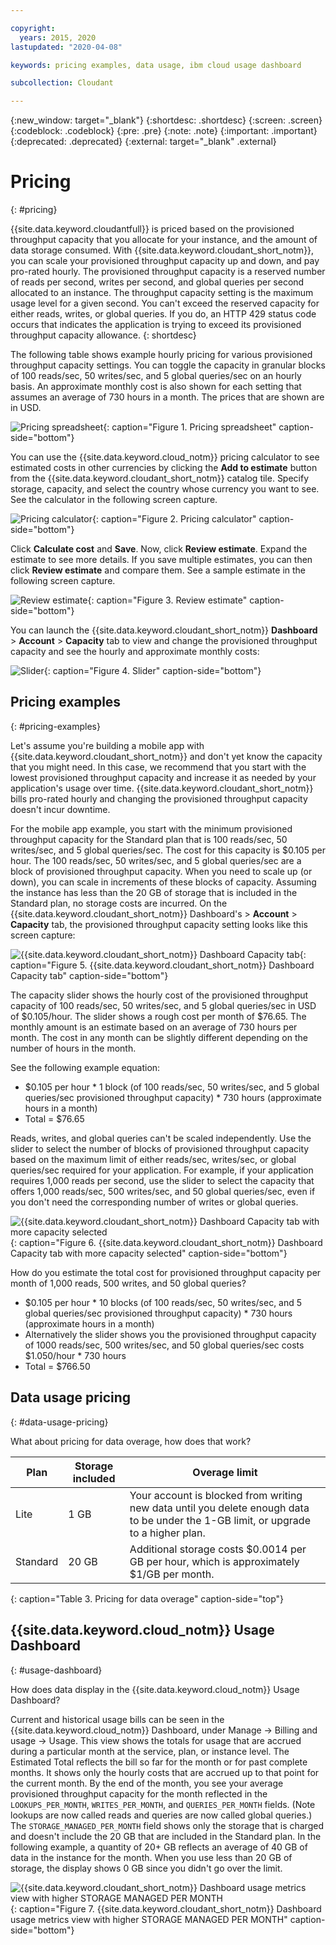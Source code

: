 ```yaml
---

copyright:
  years: 2015, 2020
lastupdated: "2020-04-08"

keywords: pricing examples, data usage, ibm cloud usage dashboard

subcollection: Cloudant

---
```


{:new_window: target="_blank"}
{:shortdesc: .shortdesc}
{:screen: .screen}
{:codeblock: .codeblock}
{:pre: .pre}
{:note: .note}
{:important: .important}
{:deprecated: .deprecated}
{:external: target="_blank" .external}

<!-- Acrolinx: 2019-01-11 -->

# Pricing
{: #pricing}

{{site.data.keyword.cloudantfull}} is priced based on the provisioned throughput capacity that you allocate for your instance, and the amount of data storage consumed. With {{site.data.keyword.cloudant_short_notm}}, you can scale your provisioned throughput capacity up and down, and pay pro-rated hourly. The provisioned throughput capacity is a reserved number of reads per second, writes per second, and global queries per second allocated to an instance. The throughput capacity setting is the maximum usage level for a given second. You can't exceed the reserved capacity for either reads, writes, or global queries. If you do, an HTTP 429 status code occurs that indicates the application is trying to exceed its provisioned throughput capacity allowance.
{: shortdesc}

The following table shows example hourly pricing for various provisioned throughput capacity settings. You can toggle the capacity in granular blocks of 100 reads/sec, 50 writes/sec, and 5 global queries/sec on an hourly basis. An approximate monthly cost is also shown for each setting that assumes an average of 730 hours in a month. The prices that are shown are in USD. 

![Pricing spreadsheet](../images/pricing_spreadsheet.png){: caption="Figure 1. Pricing spreadsheet" caption-side="bottom"}

You can use the {{site.data.keyword.cloud_notm}} pricing calculator to see estimated costs in other currencies by clicking the **Add to estimate** button from the {{site.data.keyword.cloudant_short_notm}} catalog tile. Specify storage, capacity, and select the country whose currency you want to see. See the calculator in the following screen capture.

![Pricing calculator](../images/pricing_calculater.png){: caption="Figure 2. Pricing calculator" caption-side="bottom"}

Click **Calculate cost** and **Save**. Now, click **Review estimate**. Expand the estimate to see more details. If you save multiple estimates, you can then click **Review estimate** and compare them. See a sample estimate in the following screen capture.

![Review estimate](../images/review_estimate.png){: caption="Figure 3. Review estimate" caption-side="bottom"}

You can launch the {{site.data.keyword.cloudant_short_notm}} **Dashboard** > **Account** > **Capacity** tab to view and change the provisioned throughput capacity and see the hourly and approximate monthly costs: 

![Slider](../images/migrate2.gif){: caption="Figure 4. Slider" caption-side="bottom"}

## Pricing examples 
{: #pricing-examples}

Let's assume you're building a mobile app with {{site.data.keyword.cloudant_short_notm}} and don't yet know the capacity 
that you might need. In this case, we recommend that you start with the lowest provisioned throughput 
capacity and increase it as needed by your application's usage over time. {{site.data.keyword.cloudant_short_notm}} bills 
pro-rated hourly and changing the provisioned throughput capacity doesn't incur downtime. 

For the mobile app example, you start with the minimum provisioned throughput capacity for 
the Standard plan that is 100 reads/sec, 50 writes/sec, and 5 global queries/sec. The cost for 
this capacity is $0.105 per hour. The 100 reads/sec, 50 writes/sec, and 5 global queries/sec are 
a block of provisioned throughput capacity. When you need to scale up (or down), you 
can scale in increments of these blocks of capacity. Assuming the instance has less than 
the 20 GB of storage that is included in the Standard plan, no storage costs are incurred. On the 
{{site.data.keyword.cloudant_short_notm}} Dashboard's > **Account** > **Capacity** tab, the 
provisioned throughput capacity setting looks like this screen capture:

![{{site.data.keyword.cloudant_short_notm}} Dashboard Capacity tab](../images/cloudant-dashboard.png){: caption="Figure 5. {{site.data.keyword.cloudant_short_notm}} Dashboard Capacity tab" caption-side="bottom"}

The capacity slider shows the hourly cost of the provisioned throughput capacity of 100 reads/sec, 50 writes/sec, and 5 global queries/sec in USD of $0.105/hour. The slider shows a rough cost per month of $76.65. The monthly amount is an estimate based on an average of 730 hours per month. The cost in any month can be slightly different depending on the number of hours in the month.

See the following example equation: 

- $0.105 per hour \* 1 block (of 100 reads/sec, 50 writes/sec, and 5 global queries/sec provisioned throughput capacity) \* 730 hours (approximate hours in a month)
- Total = $76.65


Reads, writes, and global queries can't be scaled independently. Use the slider to select the number of blocks of provisioned throughput capacity based on the maximum limit of either reads/sec, writes/sec, or global queries/sec required for your application. For example, if your application requires 1,000 reads per second, use the slider to select the capacity that offers 1,000 reads/sec, 500 writes/sec, and 50 global queries/sec, even if you don't need the corresponding number of writes or global queries.

![{{site.data.keyword.cloudant_short_notm}} Dashboard Capacity tab with more capacity selected](../images/cloudant-gran-tuning.png){: caption="Figure 6. {{site.data.keyword.cloudant_short_notm}} Dashboard Capacity tab with more capacity selected" caption-side="bottom"}

How do you estimate the total cost for provisioned throughput capacity per month of 1,000 reads, 500 writes, and 50 global queries? 

- $0.105 per hour \* 10 blocks (of 100 reads/sec, 50 writes/sec, and 5 global queries/sec provisioned throughput capacity) \* 730 hours (approximate hours in a month)
- Alternatively the slider shows you the provisioned throughput capacity of 1000 reads/sec, 500 writes/sec, and 50 global queries/sec costs $1.050/hour \* 730 hours
- Total = $766.50

## Data usage pricing
{: #data-usage-pricing}

What about pricing for data overage, how does that work?

Plan | Storage included | Overage limit
-----|------------------|--------------
Lite | 1 GB |  Your account is blocked from writing new data until you delete enough data to be under the 1-GB limit, or upgrade to a higher plan.
Standard | 20 GB | Additional storage costs $0.0014 per GB per hour, which is approximately $1/GB per month.
{: caption="Table 3. Pricing for data overage" caption-side="top"}

## {{site.data.keyword.cloud_notm}} Usage Dashboard 
{: #usage-dashboard}

How does data display in the {{site.data.keyword.cloud_notm}} Usage Dashboard?

Current and historical usage bills can be seen in the {{site.data.keyword.cloud_notm}} Dashboard, under Manage -> Billing and usage -> Usage. This view shows the totals for usage that are accrued during a particular month at the service, plan, or instance level.  The Estimated Total reflects the bill so far for the month or for past complete months. It shows only the hourly costs that are accrued up to that point for the current month. By the end of the month, you see your average provisioned throughput capacity for the month reflected in the `LOOKUPS_PER_MONTH`, `WRITES_PER_MONTH`, and `QUERIES_PER_MONTH` fields. (Note lookups are now called reads and queries are now called global queries.) The `STORAGE_MANAGED_PER_MONTH` field shows only the storage that is charged and doesn't include the 20 GB that are included in the Standard plan. In the following example, a quantity of 20+ GB reflects an average of 40 GB of data in the instance for the month. When you use less than 20 GB of storage, the display shows 0 GB since you didn't go over the limit.   

![{{site.data.keyword.cloudant_short_notm}} Dashboard usage metrics view with higher STORAGE MANAGED PER MONTH](../images/usage-dashboard1.png){: caption="Figure 7. {{site.data.keyword.cloudant_short_notm}} Dashboard usage metrics view with higher STORAGE MANAGED PER MONTH" caption-side="bottom"}


